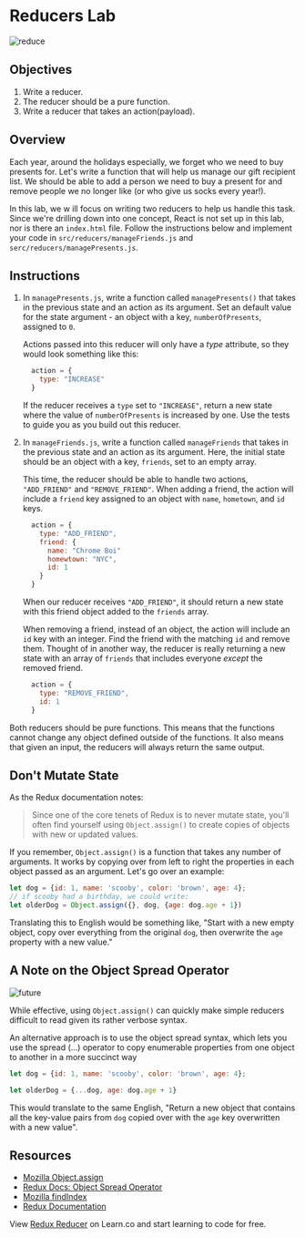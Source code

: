 # Reducers Lab

![reduce](https://media.giphy.com/media/3o7TKwxYkeW0ZvTqsU/giphy.gif)

## Objectives

1. Write a reducer.
2. The reducer should be a pure function.
3. Write a reducer that takes an action(payload).

## Overview

Each year, around the holidays especially, we forget who we need to buy presents
for. Let's write a function that will help us manage our gift recipient list. We
should be able to add a person we need to buy a present for and remove people we
no longer like (or who give us socks every year!).

In this lab, we w   ill focus on writing two reducers to help us handle this task.
Since we're drilling down into one concept, React is not set up in this lab, nor
is there an `index.html` file. Follow the instructions below and implement your
code in `src/reducers/manageFriends.js` and `serc/reducers/managePresents.js`.

## Instructions

1. In `managePresents.js`, write a function called `managePresents()` that takes
   in the previous state and an action as its argument. Set an default value for
   the state argument - an object with a key, `numberOfPresents`, assigned to
   `0`.

   Actions passed into this reducer will only have a _type_ attribute, so they
   would look something like this:

      ```js
        action = {
          type: "INCREASE"
        }
      ```

   If the reducer receives a `type` set to `"INCREASE"`, return a new state
   where the value of `numberOfPresents` is increased by one. Use the tests to
   guide you as you build out this reducer.

2. In `manageFriends.js`, write a function called `manageFriends` that takes in
   the previous state and an action as its argument.  Here, the initial state
   should be an object with a key, `friends`, set to an empty array.

   This time, the reducer should be able to handle two actions, `"ADD_FRIEND"`
   and `"REMOVE_FRIEND"`. When adding a friend, the action will include a
   `friend` key assigned to an object with `name`, `hometown`, and `id` keys.

    ```js
      action = {
        type: "ADD_FRIEND",
        friend: {
          name: "Chrome Boi"
          homewtown: "NYC",
          id: 1
        }
      }
    ```

   When our reducer receives `"ADD_FRIEND"`, it should return a new state with
   this friend object added to the `friends` array.

   When removing a friend, instead of an object, the action will include an `id` key
   with an integer. Find the friend with the matching `id` and remove them. Thought of
   in another way, the reducer is really returning a new state with an array of `friends`
   that includes everyone _except_ the removed friend.

    ```js
      action = {
        type: "REMOVE_FRIEND",
        id: 1
      }
    ```

Both reducers should be pure functions.  This means that the functions cannot
change any object defined outside of the functions.  It also means that given an
input, the reducers will always return the same output.

## Don't Mutate State

As the Redux documentation notes:

> Since one of the core tenets of Redux is to never mutate state, you'll often
find yourself using `Object.assign()` to create copies of objects with new or
updated values.

If you remember, `Object.assign()` is a function that takes any number of
arguments. It works by copying over from left to right the properties in each
object passed as an argument.  Let's go over an example:

```js
let dog = {id: 1, name: 'scooby', color: 'brown', age: 4};
// if scooby had a birthday, we could write:
let olderDog = Object.assign({}, dog, {age: dog.age + 1})
```

Translating this to English would be something like, "Start with a new empty
object, copy over everything from the original `dog`, then overwrite the `age`
property with a new value."

## A Note on the Object Spread Operator

![future](https://media.giphy.com/media/l0CRCmMBYQbL7dCmI/giphy.gif)

While effective, using `Object.assign()` can quickly make simple reducers
difficult to read given its rather verbose syntax.

An alternative approach is to use the object spread syntax, which lets you use
the spread (...) operator to copy enumerable properties from one object to
another in a more succinct way

```javascript
let dog = {id: 1, name: 'scooby', color: 'brown', age: 4};

let olderDog = {...dog, age: dog.age + 1}
```

This would translate to the same English, "Return a new object that contains all
the key-value pairs from `dog` copied over with the `age` key overwritten with a
new value".

## Resources

- [Mozilla Object.assign](https://developer.mozilla.org/en-US/docs/Web/JavaScript/Reference/Global_Objects/Object/assign)
- [Redux Docs: Object Spread Operator](http://redux.js.org/docs/recipes/UsingObjectSpreadOperator.html)
- [Mozilla findIndex](https://developer.mozilla.org/en-US/docs/Web/JavaScript/Reference/Global_Objects/Array/findIndex)
- [Redux Documentation](http://redux.js.org/docs/basics/Reducers.html)

<p class='util--hide'>View <a href='https://learn.co/lessons/redux-reducer'>Redux Reducer</a> on Learn.co and start learning to code for free.</p>
